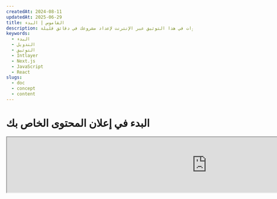 ```yaml
---
createdAt: 2024-08-11
updatedAt: 2025-06-29
title: القاموس | البدء
description: اكتشف كيفية إعلان واستخدام القواميس في موقعك متعدد اللغات. اتبع الخطوات في هذا التوثيق عبر الإنترنت لإعداد مشروعك في دقائق قليلة.
keywords:
  - البدء
  - التدويل
  - التوثيق
  - Intlayer
  - Next.js
  - JavaScript
  - React
slugs:
  - doc
  - concept
  - content
---
```


# البدء في إعلان المحتوى الخاص بك

<iframe title="i18n، ماركداون، JSON… حل واحد لإدارة كل شيء | Intlayer" class="m-auto aspect-[16/9] w-full overflow-hidden rounded-lg border-0" allow="autoplay; gyroscope;" loading="lazy" width="1080" height="auto" src="https://www.youtube.com/embed/1VHgSY_j9_I?autoplay=0&amp;origin=http://intlayer.org&amp;controls=0&amp;rel=1"/>

## امتدادات الملفات

بشكل افتراضي، يقوم Intlayer بمراقبة جميع الملفات التي تحمل الامتدادات التالية لإعلانات المحتوى:

- `.content.json`
- `.content.ts`
- `.content.tsx`
- `.content.js`
- `.content.jsx`
- `.content.mjs`
- `.content.mjx`
- `.content.cjs`
- `.content.cjx`

سيبحث التطبيق عن الملفات التي تطابق نمط `./src/**/*.content.{json,ts,tsx,js,jsx,mjs,mjx,cjs,cjx}` بشكل افتراضي.

هذه الامتدادات الافتراضية مناسبة لمعظم التطبيقات. ومع ذلك، إذا كانت لديك متطلبات محددة، يرجى الرجوع إلى [دليل تخصيص امتدادات المحتوى](https://github.com/aymericzip/intlayer/blob/main/docs/docs/ar/configuration.md#content-configuration) للحصول على تعليمات حول كيفية إدارتها.

للحصول على قائمة كاملة بخيارات التكوين، قم بزيارة وثائق التكوين.

## إعلان المحتوى الخاص بك

قم بإنشاء وإدارة قواميسك:

```tsx fileName="src/example.content.tsx" contentDeclarationFormat="typescript"
import { type ReactNode } from "react";
import {
  t,
  enu,
  cond,
  nest,
  md,
  insert,
  file,
  type Dictionary,
} from "intlayer";

interface Content {
  imbricatedContent: {
    imbricatedContent2: {
      stringContent: string;
      numberContent: number;
      booleanContent: boolean;
      javaScriptContent: string;
    };
  };
  multilingualContent: string;
  quantityContent: string;
  conditionalContent: string;
  markdownContent: never;
  externalContent: string;
  insertionContent: string;
  nestedContent: string;
  fileContent: string;
  jsxContent: ReactNode;
}

export default {
  key: "page",
  content: {
    imbricatedContent: {
      imbricatedContent2: {
        stringContent: "مرحبا بالعالم",
        numberContent: 123,
        booleanContent: true,
        javaScriptContent: `${process.env.NODE_ENV}`, // بيئة جافا سكريبت الحالية
      },
    },
    multilingualContent: t({
      en: "English content",
      "en-GB": "English content (UK)",
      fr: "French content",
      es: "Spanish content",
    }),
    quantityContent: enu({
      "<-1": "أقل من ناقص سيارة واحدة",
      "-1": "ناقص سيارة واحدة",
      "0": "لا سيارات",
      "1": "سيارة واحدة",
      ">5": "بعض السيارات",
      ">19": "العديد من السيارات",
    }),
    conditionalContent: cond({
      true: "التحقق مفعل",
      false: "التحقق معطل",
    }),
    insertionContent: insert("مرحبًا {{name}}!"),
    nestedContent: nest(
      "navbar", // مفتاح القاموس للتداخل
      "login.button" // [اختياري] مسار المحتوى للتداخل
    ),
    fileContent: file("./path/to/file.txt"),
    externalContent: fetch("https://example.com").then((res) => res.json()),
    markdownContent: md("# مثال على ماركداون"),

    /*
     * متاح فقط باستخدام `react-intlayer` أو `next-intlayer`
     */
    jsxContent: <h1>عنواني</h1>,
  },
} satisfies Dictionary<Content>; // [اختياري] القاموس عام ويسمح لك بتقوية تنسيق قاموسك
```

```javascript fileName="src/example.content.mjx" contentDeclarationFormat="esm"
import { t, enu, cond, nest, md, insert, file } from "intlayer";

/** @type {import('intlayer').Dictionary} */
export default {
  key: "page",
  content: {
    imbricatedContent: {
      imbricatedContent2: {
        stringContent: "مرحبًا بالعالم",
        numberContent: 123,
        booleanContent: true,
        javaScriptContent: `${process.env.NODE_ENV}`,
      },
      imbricatedArray: [1, 2, 3],
    },
    multilingualContent: t({
      en: "محتوى إنجليزي",
      "en-GB": "محتوى إنجليزي (المملكة المتحدة)",
      fr: "محتوى فرنسي",
      es: "محتوى إسباني",
    }),
    quantityContent: enu({
      "<-1": "أقل من ناقص سيارة واحدة",
      "-1": "ناقص سيارة واحدة",
      "0": "لا سيارات",
      "1": "سيارة واحدة",
      ">5": "بعض السيارات",
      ">19": "العديد من السيارات",
    }),
    conditionalContent: cond({
      true: "التحقق مفعل",
      false: "التحقق معطل",
    }),
    insertionContent: insert("مرحبًا {{name}}!"),
    nestedContent: nest(
      "navbar", // مفتاح القاموس للتضمين
      "login.button" // [اختياري] المسار إلى المحتوى للتضمين
    ),
    markdownContent: md("# مثال على ماركداون"),
    fileContent: file("./path/to/file.txt"),
    externalContent: fetch("https://example.com").then((res) => res.json())

    // متاح فقط باستخدام `react-intlayer` أو `next-intlayer`
    jsxContent: <h1>عنواني</h1>,
  },
};
```

```javascript fileName="src/example.content.cjx" contentDeclarationFormat="commonjs"
const { t, enu, cond, nest, md, insert, file } = require("intlayer");

/** @type {import('intlayer').Dictionary} */
module.exports = {
  key: "page",
  content: {
    imbricatedContent: {
      imbricatedContent2: {
        stringContent: "مرحبا بالعالم",
        numberContent: 123,
        booleanContent: true,
        javaScriptContent: `${process.env.NODE_ENV}`,
      },
      imbricatedArray: [1, 2, 3],
    },
    multilingualContent: t({
      en: "English content",
      "en-GB": "English content (UK)",
      fr: "French content",
      es: "Spanish content",
    }),
    quantityContent: enu({
      "<-1": "أقل من ناقص سيارة واحدة",
      "-1": "ناقص سيارة واحدة",
      "0": "لا سيارات",
      "1": "سيارة واحدة",
      ">5": "بعض السيارات",
      ">19": "العديد من السيارات",
    }),
    conditionalContent: cond({
      true: "التحقق مفعل",
      false: "التحقق معطل",
    }),
    insertionContent: insert("مرحبًا {{name}}!"),
    nestedContent: nest(
      "navbar", // مفتاح القاموس للتضمين
      "login.button" // [اختياري] المسار إلى المحتوى للتضمين
    ),
    markdownContent: md("# مثال على ماركداون"),
    fileContent: file("./path/to/file.txt"),
    externalContent: fetch("https://example.com").then((res) => res.json())

    // متاح فقط باستخدام `react-intlayer` أو `next-intlayer`
    jsxContent: <h1>عنواني</h1>,
  },
};
```

```json5 fileName="src/example.content.json"  contentDeclarationFormat="json"
{
  "$schema": "https://intlayer.org/schema.json",
  "key": "page",
  "content": {
    "imbricatedContent": {
      "imbricatedContent2": {
        "stringContent": "مرحبًا بالعالم",
        "numberContent": 123,
        "booleanContent": true,
      },
      "imbricatedArray": [1, 2, 3],
    },
    "multilingualContent": {
      "nodeType": "translation",
      "translation": {
        "en": "English content",
        "en-GB": "English content (UK)",
        "fr": "French content",
        "es": "Spanish content",
      },
    },
    "quantityContent": {
      "nodeType": "enumeration",
      "enumeration": {
        "0": "لا سيارات",
        "1": "سيارة واحدة",
        "<-1": "أقل من ناقص سيارة واحدة",
        "-1": "ناقص سيارة واحدة",
        ">5": "بعض السيارات",
        ">19": "العديد من السيارات",
      },
    },
    "conditionalContent": {
      "nodeType": "condition",
      "condition": {
        "true": "التحقق مفعل",
        "false": "التحقق معطل",
      },
    },
    "insertionContent": {
      "nodeType": "insertion",
      "insertion": "مرحباً {{name}}!",
    },
    "nestedContent": {
      "nodeType": "nested",
      "nested": { "dictionaryKey": "app" },
    },
    "markdownContent": {
      "nodeType": "markdown",
      "markdown": "# مثال على ماركداون",
    },
    "fileContent": {
      "nodeType": "file",
      "file": "./path/to/file.txt",
    },
    "jsxContent": {
      "type": "h1",
      "key": null,
      "ref": null,
      "props": {
        "children": ["عنواني"],
      },
    },
  },
}
```

## تداخل الدوال

يمكنك بدون مشكلة تداخل الدوال داخل دوال أخرى.

مثال:

```javascript fileName="src/example.content.tsx" contentDeclarationFormat="typescript"
import { t, enu, cond, nest, md, type Dictionary } from "intlayer";

const getName = async () => "John Doe";

export default {
  key: "page",
  content: {
    // `getIntlayer('page','en').hiMessage` تُرجع `['Hi', ' ', 'John Doe']`
    hiMessage: [
      t({
        en: "Hi",
        fr: "Salut",
        es: "Hola",
      }),
      " ",
      getName(),
    ],
    // محتوى مركب يتداخل فيه الشرط، التعداد، والمحتوى متعدد اللغات
    // `getIntlayer('page','en').advancedContent(true)(10)` تُرجع 'Multiple items found'
    advancedContent: cond({
      true: enu({
        "0": t({
          en: "No items found",
          fr: "لم يتم العثور على أي عناصر",
          es: "لم يتم العثور على عناصر",
        }),
        "1": t({
          en: "تم العثور على عنصر واحد",
          fr: "تم العثور على عنصر واحد",
          es: "تم العثور على عنصر واحد",
        }),
        ">1": t({
          en: "تم العثور على عدة عناصر",
          fr: "تم العثور على عدة عناصر",
          es: "تم العثور على عدة عناصر",
        }),
      }),
      false: t({
        en: "لا توجد بيانات صالحة متاحة",
        fr: "لا توجد بيانات صالحة متاحة",
        es: "لا توجد بيانات صالحة متاحة",
      }),
    }),
  },
} satisfies Dictionary;
```

```javascript fileName="src/example.content.mjx" contentDeclarationFormat="esm"
import { t, enu, cond, nest, md } from "intlayer";

const getName = async () => "جون دو";

/** @type {import('intlayer').Dictionary} */
export default {
  key: "page",
  content: {
    // `getIntlayer('page','en').hiMessage` returns `['Hi', ' ', 'John Doe']`
    hiMessage: [
      t({
        en: "Hi",
        fr: "Salut",
        es: "Hola",
      }),
      " ",
      getName(),
    ],
    // محتوى مركب يدمج الشرط، التعداد، والمحتوى متعدد اللغات
    // `getIntlayer('page','en').advancedContent(true)(10) returns 'Multiple items found'`
    advancedContent: cond({
      true: enu({
        "0": t({
          en: "No items found",
          fr: "Aucun article trouvé",
          es: "No se encontraron artículos",
        }),
        "1": t({
          en: "One item found",
          fr: "Un article trouvé",
          es: "Se encontró un artículo",
        }),
        ">1": t({
          en: "تم العثور على عدة عناصر",
          fr: "Plusieurs articles trouvés",
          es: "Se encontraron múltiples artículos",
        }),
      }),
      false: t({
        en: "لا تتوفر بيانات صالحة",
        fr: "Aucune donnée valide disponible",
        es: "No hay datos válidos disponibles",
      }),
    }),
  },
};
```

```javascript fileName="src/example.content.cjx" contentDeclarationFormat="commonjs"
const { t, enu, cond, nest, md } = require("intlayer");

const getName = async () => "جون دو";

/** @type {import('intlayer').Dictionary} */
module.exports = {
  key: "page",
  content: {
    // `getIntlayer('page','en').hiMessage` returns `['Hi', ' ', 'John Doe']`
    hiMessage: [
      t({
        en: "مرحباً",
        fr: "Salut",
        es: "Hola",
      }),
      " ",
      getName(),
    ],
    // محتوى مركب يدمج الشرط، التعداد، والمحتوى متعدد اللغات
    // `getIntlayer('page','en').advancedContent(true)(10)` يعيد 'تم العثور على عناصر متعددة'
    advancedContent: cond({
      true: enu({
        "0": t({
          en: "لم يتم العثور على عناصر",
          fr: "Aucun article trouvé",
          es: "No se encontraron artículos",
        }),
        "1": t({
          en: "تم العثور على عنصر واحد",
          fr: "Un article trouvé",
          es: "Se encontró un artículo",
        }),
        ">1": t({
          en: "تم العثور على عناصر متعددة",
          fr: "Plusieurs articles trouvés",
          es: "Se encontraron múltiples artículos",
        }),
      }),
      false: t({
        en: "لا توجد بيانات صالحة متاحة",
        fr: "Aucune donnée valide disponible",
        es: "No hay datos válidos disponibles",
      }),
    }),
  },
};
```

```json5 fileName="src/example.content.json"  contentDeclarationFormat="json"
{
  "$schema": "https://intlayer.org/schema.json",
  "key": "page",
  "content": {
    "hiMessage": {
      "nodeType": "composite",
      "composite": [
        {
          "nodeType": "translation",
          "translation": {
            "en": "مرحباً",
            "fr": "Salut",
            "es": "Hola",
          },
        },
        " ",
        "John Doe",
      ],
    },
    "advancedContent": {
      "nodeType": "condition",
      "condition": {
        "true": {
          "nodeType": "enumeration",
          "enumeration": {
            "0": {
              "nodeType": "translation",
              "translation": {
                "en": "لم يتم العثور على عناصر",
                "fr": "Aucun article trouvé",
                "es": "No se encontraron artículos",
              },
            },
            "1": {
              "nodeType": "translation",
              "translation": {
                "en": "تم العثور على عنصر واحد",
                "fr": "Un article trouvé",
                "es": "Se encontró un artículo",
              },
            },
            ">1": {
              "nodeType": "translation",
              "translation": {
                "en": "تم العثور على عدة عناصر",
                "fr": "Plusieurs articles trouvés",
                "es": "Se encontraron múltiples artículos",
              },
            },
          },
        },
        "false": {
          "nodeType": "translation",
          "translation": {
            "en": "لا توجد بيانات صالحة متاحة",
            "fr": "Aucune donnée valide disponible",
            "es": "No hay datos válidos disponibles",
          },
        },
      },
    },
  },
}
```

## موارد إضافية

لمزيد من التفاصيل في Intlayer، يرجى الرجوع إلى الموارد التالية:

- [توثيق إعلان المحتوى حسب اللغة](https://github.com/aymericzip/intlayer/blob/main/docs/docs/ar/dictionary/per_locale_file.md)
- [توثيق محتوى الترجمة](https://github.com/aymericzip/intlayer/blob/main/docs/docs/ar/dictionary/translation.md)
- [توثيق محتوى التعداد](https://github.com/aymericzip/intlayer/blob/main/docs/docs/ar/dictionary/enumeration.md)
- [توثيق محتوى الشرط](https://github.com/aymericzip/intlayer/blob/main/docs/docs/ar/dictionary/condition.md)
- [توثيق محتوى الإدراج](https://github.com/aymericzip/intlayer/blob/main/docs/docs/ar/dictionary/insertion.md)
- [توثيق محتوى الملف](https://github.com/aymericzip/intlayer/blob/main/docs/docs/ar/dictionary/file.md)
- [توثيق محتوى التداخل](https://github.com/aymericzip/intlayer/blob/main/docs/docs/ar/dictionary/nesting.md)
- [توثيق محتوى ماركداون](https://github.com/aymericzip/intlayer/blob/main/docs/docs/ar/dictionary/markdown.md)
- [توثيق محتوى جلب الدوال](https://github.com/aymericzip/intlayer/blob/main/docs/docs/ar/dictionary/function_fetching.md)

## تاريخ الوثيقة

- 5.5.10 - 2025-06-29: بداية التاريخ
